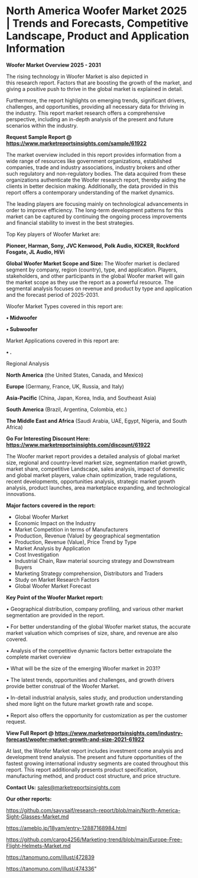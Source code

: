 # North America Woofer Market 2025 | Trends and Forecasts, Competitive Landscape, Product and Application Information

<Strong> Woofer Market Overview 2025 - 2031</strong>

The rising technology in Woofer Market is also depicted in this research report. Factors that are boosting the growth of the market, and giving a positive push to thrive in the global market is explained in detail.

Furthermore, the report highlights on emerging trends, significant drivers, challenges, and opportunities, providing all necessary data for thriving in the industry. This report market research offers a comprehensive perspective, including an in-depth analysis of the present and future scenarios within the industry.

<strong>Request Sample Report @ <a href=https://www.marketreportsinsights.com/sample/61922>https://www.marketreportsinsights.com/sample/61922</a></strong>

The market overview included in this report provides information from a wide range of resources like government organizations, established companies, trade and industry associations, industry brokers and other such regulatory and non-regulatory bodies. The data acquired from these organizations authenticate the Woofer research report, thereby aiding the clients in better decision making. Additionally, the data provided in this report offers a contemporary understanding of the market dynamics.

The leading players are focusing mainly on technological advancements in order to improve efficiency. The long-term development patterns for this market can be captured by continuing the ongoing process improvements and financial stability to invest in the best strategies.

Top Key players of Woofer Market are:

<strong>Pioneer, Harman, Sony, JVC Kenwood, Polk Audio, KICKER, Rockford Fosgate, JL Audio, HiVi</strong>

<strong><b>Global Woofer Market Scope and Size:</b></strong>
The Woofer market is declared segment by company, region (country), type, and application. Players, stakeholders, and other participants in the global Woofer market will gain the market scope as they use the report as a powerful resource. The segmental analysis focuses on revenue and product by type and application and the forecast period of 2025-2031.

Woofer Market Types covered in this report are:

<strong>• Midwoofer

• Subwoofer</strong>

Market Applications covered in this report are:

<strong>• .</strong> 

Regional Analysis

<strong>North America</strong> (the United States, Canada, and Mexico)

<strong>Europe</strong> (Germany, France, UK, Russia, and Italy)

<strong>Asia-Pacific</strong> (China, Japan, Korea, India, and Southeast Asia)

<strong>South America</strong> (Brazil, Argentina, Colombia, etc.)

<strong>The Middle East and Africa</strong> (Saudi Arabia, UAE, Egypt, Nigeria, and South Africa)

<strong>Go For Interesting Discount Here: <a href=https://www.marketreportsinsights.com/discount/61922>https://www.marketreportsinsights.com/discount/61922</a></strong>

The Woofer market report provides a detailed analysis of global market size, regional and country-level market size, segmentation market growth, market share, competitive Landscape, sales analysis, impact of domestic and global market players, value chain optimization, trade regulations, recent developments, opportunities analysis, strategic market growth analysis, product launches, area marketplace expanding, and technological innovations.

<strong><b>Major factors covered in the report:</b></strong>
<ul>
  <li>Global Woofer Market </li>
  <li>Economic Impact on the Industry</li>
  <li>Market Competition in terms of Manufacturers</li>
  <li>Production, Revenue (Value) by geographical segmentation</li>
  <li>Production, Revenue (Value), Price Trend by Type</li>
  <li>Market Analysis by Application</li>
  <li>Cost Investigation</li>
  <li>Industrial Chain, Raw material sourcing strategy and Downstream Buyers</li>
  <li>Marketing Strategy comprehension, Distributors and Traders</li>
  <li>Study on Market Research Factors</li>
  <li>Global Woofer Market Forecast</li>
</ul>

<strong><b>Key Point of the Woofer Market report:</b></strong>

• Geographical distribution, company profiling, and various other market segmentation are provided in the report.

• For better understanding of the global Woofer market status, the accurate market valuation which comprises of size, share, and revenue are also covered.

• Analysis of the competitive dynamic factors better extrapolate the complete market overview

• What will be the size of the emerging Woofer market in 2031?

• The latest trends, opportunities and challenges, and growth drivers provide better construal of the Woofer Market.

• In-detail industrial analysis, sales study, and production understanding shed more light on the future market growth rate and scope.

• Report also offers the opportunity for customization as per the customer request.

<strong><b>View Full Report @ <a href=https://www.marketreportsinsights.com/industry-forecast/woofer-market-growth-and-size-2021-61922>https://www.marketreportsinsights.com/industry-forecast/woofer-market-growth-and-size-2021-61922</a></b></strong>


At last, the Woofer Market report includes investment come analysis and development trend analysis. The present and future opportunities of the fastest growing international industry segments are coated throughout this report. This report additionally presents product specification, manufacturing method, and product cost structure, and price structure.

<strong>Contact Us:</strong>
sales@marketreportsinsights.com

<strong>Our other reports:</strong>

<a href=https://github.com/sayysaif/research-report/blob/main/North-America-Sight-Glasses-Market.md>https://github.com/sayysaif/research-report/blob/main/North-America-Sight-Glasses-Market.md</a>

<a href=https://ameblo.jp/18yam/entry-12887168984.html>https://ameblo.jp/18yam/entry-12887168984.html</a>

<a href=https://github.com/cargo4256/Marketing-trend/blob/main/Europe-Free-Flight-Helmets-Market.md>https://github.com/cargo4256/Marketing-trend/blob/main/Europe-Free-Flight-Helmets-Market.md</a>

<a href=https://tanomuno.com/illust/472839>https://tanomuno.com/illust/472839</a>

<a href=https://tanomuno.com/illust/474336>https://tanomuno.com/illust/474336</a>"
